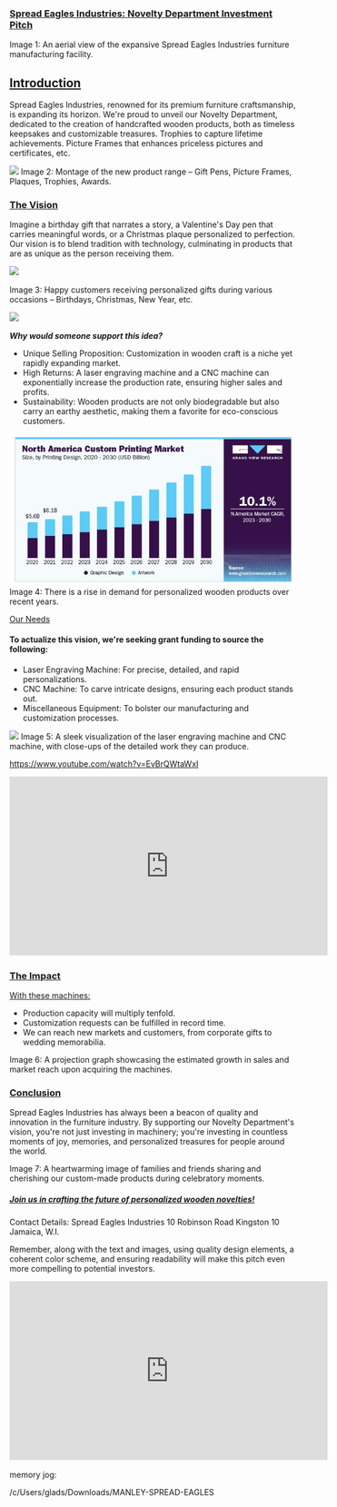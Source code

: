 ### <u>Spread Eagles Industries: Novelty Department Investment Pitch</u>

Image 1: An aerial view of the expansive Spread Eagles Industries furniture manufacturing facility.

## <u>Introduction</u>

Spread Eagles Industries, renowned for its premium furniture craftsmanship, is expanding its horizon. We're proud to unveil our Novelty Department, dedicated to the creation of handcrafted wooden products, both as timeless keepsakes and customizable treasures. Trophies to capture lifetime achievements. Picture Frames that enhances priceless pictures and certificates, etc.

![](https://cdn.shopify.com/s/files/1/0173/9894/files/Easter_large.jpg?1690)
Image 2: Montage of the new product range – Gift Pens, Picture Frames, Plaques, Trophies, Awards.

### <u>The Vision</u>

Imagine a birthday gift that narrates a story, a Valentine's Day pen that carries meaningful words, or a Christmas plaque personalized to perfection. Our vision is to blend tradition with technology, culminating in products that are as unique as the person receiving them.

![](https://aranawards.com/wp-content/uploads/2020/02/plaque-300x221.jpg)

Image 3: Happy customers receiving personalized gifts during various occasions – Birthdays, Christmas, New Year, etc.

![](https://media.istockphoto.com/id/1296269335/photo/chinese-new-year-multi-generation-family-sitting-on-sofa-living-room-looking-at-camera.webp?b=1&s=170667a&w=0&k=20&c=QPVUgNTX2sf0N2KUxjFLWXtEMzdu37bicHlnmHeiBSY=)

***Why would someone support this idea?***

- Unique Selling Proposition: Customization in wooden craft is a niche yet rapidly expanding market.
- High Returns: A laser engraving machine and a CNC machine can exponentially increase the production rate, ensuring higher sales and profits.
- Sustainability: Wooden products are not only biodegradable but also carry an earthy aesthetic, making them a favorite for eco-conscious customers.

![](graphic-printing-screenshot.jpg)
Image 4: There is a rise in demand for personalized wooden products over recent years.

<u>Our Needs</u>

#### To actualize this vision, we're seeking grant funding to source the following:

- Laser Engraving Machine: For precise, detailed, and rapid personalizations.
- CNC Machine: To carve intricate designs, ensuring each product stands out.
- Miscellaneous Equipment: To bolster our manufacturing and customization processes.

![](https://m.media-amazon.com/images/I/81pW0ftlMIL._AC_UF1000,1000_QL80_.jpg)
Image 5: A sleek visualization of the laser engraving machine and CNC machine, with close-ups of the detailed work they can produce.

https://www.youtube.com/watch?v=EvBrQWtaWxI

<iframe width="560" height="315" src="https://www.youtube.com/embed/xAfrYH1Ga1Y?si=VwSCAJnpvAtBghtA" title="YouTube video player" frameborder="0" allow="accelerometer; autoplay; clipboard-write; encrypted-media; gyroscope; picture-in-picture; web-share" allowfullscreen></iframe>

### <u>The Impact</u>

<u>With these machines:</u>

- Production capacity will multiply tenfold.
- Customization requests can be fulfilled in record time.
- We can reach new markets and customers, from corporate gifts to wedding memorabilia.

Image 6: A projection graph showcasing the estimated growth in sales and market reach upon acquiring the machines.

### <u>Conclusion</u>

Spread Eagles Industries has always been a beacon of quality and innovation in the furniture industry. By supporting our Novelty Department's vision, you're not just investing in machinery; you're investing in countless moments of joy, memories, and personalized treasures for people around the world.

Image 7: A heartwarming image of families and friends sharing and cherishing our custom-made products during celebratory moments.

##### <u>Join us in crafting the future of personalized wooden novelties!</u>

Contact Details:
Spread Eagles Industries
10 Robinson Road
Kingston 10
Jamaica, W.I.

Remember, along with the text and images, using quality design elements, a coherent color scheme, and ensuring readability will make this pitch even more compelling to potential investors.

<iframe width="560" height="315" src="https://www.youtube.com/embed/CuRi2wfsbRI?si=uXkd6DjXYzaYEwB1" title="YouTube video player" frameborder="0" allow="accelerometer; autoplay; clipboard-write; encrypted-media; gyroscope; picture-in-picture; web-share" allowfullscreen></iframe>

memory jog:

/c/Users/glads/Downloads/MANLEY-SPREAD-EAGLES



